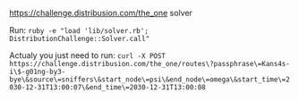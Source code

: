 https://challenge.distribusion.com/the_one solver

Run:
``ruby -e "load 'lib/solver.rb'; DistributionChallenge::Solver.call"``

Actualy you just need to run:
``curl -X POST https://challenge.distribusion.com/the_one/routes\?passphrase\=Kans4s-i\$-g01ng-by3-bye\&source\=sniffers\&start_node\=psi\&end_node\=omega\&start_time\=2030-12-31T13:00:07\&end_time\=2030-12-31T13:00:08``